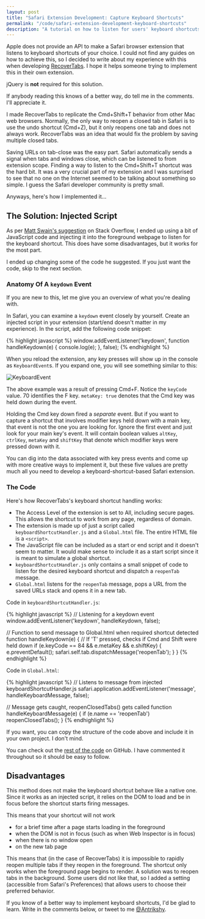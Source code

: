 ```yaml
---
layout: post
title: "Safari Extension Development: Capture Keyboard Shortcuts"
permalink: "/code/safari-extension-development-keyboard-shortcuts"
description: "A tutorial on how to listen for users' keyboard shortcuts from the main JavaScript process in a Safari browser extension."
---
```


Apple does not provide an API to make a Safari browser extension that listens to keyboard shortcuts of your choice. I could not find any guides on how to achieve this, so I decided to write about my experience with this when developing [RecoverTabs](http://antrikshy.com/Projects/recovertabs.htm). I hope it helps someone trying to implement this in their own extension.

jQuery is **not** required for this solution.

If anybody reading this knows of a better way, do tell me in the comments. I'll appreciate it.

<!--more-->

I made RecoverTabs to replicate the Cmd+Shift+T behavior from other Mac web browsers. Normally, the only way to reopen a closed tab in Safari is to use the undo shortcut (Cmd+Z), but it only reopens one tab and does not always work. RecoverTabs was an idea that would fix the problem by saving multiple closed tabs.

Saving URLs on tab-close was the easy part. Safari automatically sends a signal when tabs and windows close, which can be listened to from extension scope. Finding a way to listen to the Cmd+Shift+T shortcut was the hard bit. It was a very crucial part of my extension and I was surprised to see that no one on the Internet seemed to be talking about something so simple. I guess the Safari developer community is pretty small.

Anyways, here's how I implemented it...

## The Solution: Injected Script

As per [Matt Swain's suggestion](http://stackoverflow.com/a/25350717/2005759) on Stack Overflow, I ended up using a bit of JavaScript code and injecting it into the foreground webpage to listen for the keyboard shortcut. This does have some disadvantages, but it works for the most part.

I ended up changing some of the code he suggested. If you just want the code, skip to the next section.

### Anatomy Of A `keydown` Event

If you are new to this, let me give you an overview of what you're dealing with.

In Safari, you can examine a `keydown` event closely by yourself. Create an injected script in your extension (start/end doesn't matter in my experience). In the script, add the following code snippet: 

{% highlight javascript %}
window.addEventListener('keydown', function handleKeydown(e) {
    console.log(e);
}, false);
{% endhighlight %}

When you reload the extension, any key presses will show up in the console as `KeyboardEvent`s. If you expand one, you will see something similar to this:

![KeyboardEvent](/assets/safari-keyboardevent-example.png)

The above example was a result of pressing Cmd+F. Notice the `keyCode` value. 70 identifies the F key. `metaKey: true` denotes that the Cmd key was held down during the event.

Holding the Cmd key down fired a *separate* event. But if you want to capture a shortcut that involves modifier keys held down with a main key, that event is not the one you are looking for. Ignore the first event and just look for your main key's event. It will contain boolean values `altKey`, `ctrlKey`, `metaKey` and `shiftKey` that denote which modifier keys were pressed down with it.

You can dig into the data associated with key press events and come up with more creative ways to implement it, but these five values are pretty much all you need to develop a keyboard-shortcut-based Safari extension.

### The Code

Here's how RecoverTabs's keyboard shortcut handling works:

* The Access Level of the extension is set to All, including secure pages. This allows the shortcut to work from any page, regardless of domain.
* The extension is made up of just a script called `keyboardShortcutHandler.js` and a `Global.html` file. The entire HTML file is a `<script>`.
* The JavaScript file can be included as a start or end script and it doesn't seem to matter. It would make sense to include it as a start script since it is meant to simulate a global shortcut.
* `keyboardShortcutHandler.js` only contains a small snippet of code to listen for the desired keyboard shortcut and dispatch a `reopenTab` message.
* `Global.html` listens for the `reopenTab` message, pops a URL from the saved URLs stack and opens it in a new tab.

Code in `keyboardShortcutHandler.js`:

{% highlight javascript %}
// Listening for a keydown event
window.addEventListener('keydown', handleKeydown, false);

// Function to send message to Global.html when required shortcut detected
function handleKeydown(e) {
    // If 'T' pressed, checks if Cmd and Shift were held down
    if (e.keyCode == 84 && e.metaKey && e.shiftKey) {
        e.preventDefault();
        safari.self.tab.dispatchMessage('reopenTab');
    }
}
{% endhighlight %}

Code in `Global.html`:

{% highlight javascript %}
// Listens to message from injected keyboardShortcutHandler.js
safari.application.addEventListener('message', handleKeyboardMessage, false);

// Message gets caught, reopenClosedTabs() gets called
function handleKeyboardMessage(e) {
    if (e.name == 'reopenTab')
        reopenClosedTabs();
}
{% endhighlight %}

If you want, you can copy the structure of the code above and include it in your own project. I don't mind.

You can check out the [rest of the code](https://github.com/Antrikshy/RecoverTabs) on GitHub. I have commented it throughout so it should be easy to follow.

## Disadvantages

This method does not make the keyboard shortcut behave like a native one. Since it works as an injected script, it relies on the DOM to load and be in focus before the shortcut starts firing messages.

This means that your shortcut will not work

* for a brief time after a page starts loading in the foreground
* when the DOM is not in focus (such as when Web Inspector is in focus)
* when there is no window open
* on the new tab page

This means that (in the case of RecoverTabs) it is impossible to rapidly reopen multiple tabs if they reopen in the foreground. The shortcut only works when the foreground page begins to render. A solution was to reopen tabs in the background. Some users did not like that, so I added a setting (accessible from Safari's Preferences) that allows users to choose their preferred behavior.

If you know of a better way to implement keyboard shortcuts, I'd be glad to learn. Write in the comments below, or tweet to me [@Antrikshy](http://twitter.com/Antrikshy).
